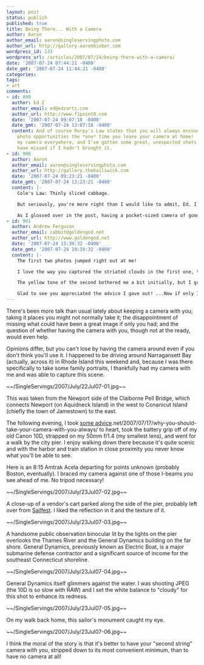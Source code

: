 ```yaml
---
layout: post
status: publish
published: true
title: Being There... With a Camera
author: Aaron
author_email: aaron@singleservingphoto.com
author_url: http://gallery.aaronbieber.com
wordpress_id: 133
wordpress_url: /articles/2007/07/24/being-there-with-a-camera/
date: '2007-07-24 07:44:21 -0400'
date_gmt: '2007-07-24 11:44:21 -0400'
categories:
tags:
- art
comments:
- id: 899
  author: Ed Z
  author_email: ed@edzarts.com
  author_url: http://www.f1point0.com
  date: '2007-07-24 09:07:18 -0400'
  date_gmt: '2007-07-24 13:07:18 -0400'
  content: And of course Murpy's Law states that you will always encounter the best
    photo opportunities the *one* time you leave your camera at home!  I try and carry
    my camera everywhere, and I've gotten some great, unexpected shots that I would
    have missed if I hadn't brought it.
- id: 900
  author: Aaron
  author_email: aaron@singleservingphoto.com
  author_url: http://gallery.thebailiwick.com
  date: '2007-07-24 09:23:21 -0400'
  date_gmt: '2007-07-24 13:23:21 -0400'
  content: |-
    Cole's Law: Thinly sliced cabbage.

    But seriously, you're more right than I would like to admit, Ed. I've missed plenty of great opportunities because I left it at home (it's at home right now... I hope nothing spectacular happens).

    As I glossed over in the post, having a pocket-sized camera of good quality (the Canon SD800 IS would be my personal choice, though I don't own one), or stripping down your DSLR (or backup DSLR if you're one of those nut cases with two) to its bare minimum profile with a small lens can really help in removing the convenience barrier.
- id: 901
  author: Andrew Ferguson
  author_email: cabbit@goldengod.net
  author_url: http://www.goldengod.net
  date: '2007-07-24 15:39:32 -0400'
  date_gmt: '2007-07-24 19:39:32 -0400'
  content: |-
    The first two photos jumped right out at me!

    I love the way you captured the striated clouds in the first one, that's one of my favourite cloud formations. It always makes me think of another ocean above us, waves slowly advancing across the surface.

    The yellow tone of the second bothered me a bit initially, but I grew to like it after looking at it a couple more times. The train blur is a nice effect; using flat surfaces to steady a camera in low-light situations is always rewarding.

    Glad to see you appreciated the advice I gave out! ...Now if only I could follow it &gt;
---
```

There's been more talk than usual lately about keeping a camera with
you; taking it places you might not normally take it; the disappointment
of missing what could have been a great image if only you had; and the
question of whether having the camera with you, though not at the ready,
would even help.

Opinions differ, but you can't lose by having the camera around even if
you don't think you'll use it. I happened to be driving around
Narragansett Bay (actually, across it) in Rhode Island this weekend and,
because I was there specifically to take some family portraits, I
thankfully had my camera with me and was able to capture this scene.

\~\~/SingleServings/2007/July/22Jul07-01.jpg\~\~

This was taken from the Newport side of the Claiborne Pell Bridge, which
connects Newport (on Aquidneck Island) in the west to Conanicut Island
(chiefly the town of Jamestown) to the east.

The following evening, I took [some
advice](http://www.goldengod).net/2007/07/17/why-you-should-take-your-camera-with-you-always/
to heart, took the battery grip off of my old Canon 10D, strapped on my
50mm f/1.4 (my smallest lens), and went for a walk by the city pier. I
enjoy walking down there because it's quite scenic and with the harbor
and train station in close proximity you never know what you'll be able
to see.

Here is an 8:15 Amtrak Acela departing for points unknown (probably
Boston, eventually). I braced my camera against one of those I-beams you
see ahead of me. No tripod necessary!

\~\~/SingleServings/2007/July/23Jul07-02.jpg\~\~

A close-up of a vendor's cart parked along the side of the pier,
probably left over from [Sailfest](http://www.sailfest.org). I liked the
reflection in it and the texture of it.

\~\~/SingleServings/2007/July/23Jul07-03.jpg\~\~

A handsome public observation binocular lit by the lights on the pier
overlooks the Thames River and the General Dynamics building on the far
shore. General Dynamics, previously known as Electric Boat, is a major
submarine defense contractor and a significant source of income for the
southeast Connecticut shoreline.

\~\~/SingleServings/2007/July/23Jul07-04.jpg\~\~

General Dynamics itself glimmers against the water. I was shooting JPEG
(the 10D is so slow with RAW) and I set the white balance to "cloudy"
for this shot to enhance its redness.

\~\~/SingleServings/2007/July/23Jul07-05.jpg\~\~

On my walk back home, this sailor's monument caught my eye.

\~\~/SingleServings/2007/July/23Jul07-06.jpg\~\~

I think the moral of the story is that it's better to have your "second
string" camera with you, stripped down to its most convenient minimum,
than to have no camera at all!
